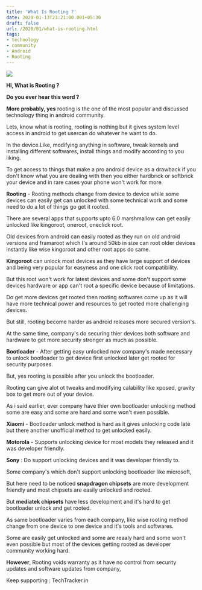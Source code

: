 ```yaml
---
title: 'What Is Rooting ?'
date: 2020-01-13T23:21:00.001+05:30
draft: false
url: /2020/01/what-is-rooting.html
tags: 
- technology
- community
- Android
- Rooting
---
```


 **[![](https://lh3.googleusercontent.com/-ZgdvFsAfsB0/Xh367vVxG1I/AAAAAAAAAyU/j7TW1gE7Vx4bOHnzr0jYZFmnCKajksx7ACLcBGAsYHQ/s1600/1579023076867607-0.png)](https://lh3.googleusercontent.com/-ZgdvFsAfsB0/Xh367vVxG1I/AAAAAAAAAyU/j7TW1gE7Vx4bOHnzr0jYZFmnCKajksx7ACLcBGAsYHQ/s1600/1579023076867607-0.png)** 

**Hi, What is Rooting ?**  

**Do you ever hear this word ?**  

**More probably, yes** rooting is the one of the most popular and discussed technology thing in android community.  

Lets, know what is rooting, rooting is nothing but it gives system level access in android to get usercan do whatever he want to do.

In the device.Like, modifying anything in software, tweak kernels and installing different softwares, install things and modify according to you liking.

To get access to things that make a pro android device as a drawback if you don't know what you are dealing with then you either hardbrick or softbrick your device and in rare cases your phone won't work for more.

**Rooting** - Rooting methods change from device to device while some devices can easily get can unlocked with some technical work and some need to do a lot of things go get it rooted.

There are several apps that supports upto 6.0 marshmallow can get easily unlocked like kingoroot, oneroot, oneclick root.  

Old devices from android can easily rooted as they run on old android versions and framaroot which I's around 50kb in size can root older devices instantly like wise kingoroot and other root apps do same.  

**Kingoroot** can unlock most devices as they have large support of devices and being very popular for easyness and one click root compatibility.  

But this root won't work for latest devices and some don't support some devices hardware or app can't root a specific device because of limitations.

Do get more devices get rooted then rooting softwares come up as it will have more technical power and resources to get rooted more challenging devices.  

But still, rooting become harder as android releases more secured version's.  

At the same time, company's do securing thier devices both software and hardware to get more security stronger as much as possible.  

**Bootloader** - After getting easy unlocked now company's made necessary to unlock bootloader to get device first unlocked later get rooted for security purposes.  

But, yes rooting is possible after you unlock the bootloader.  

Rooting can give alot ot tweaks and modifying calability like xposed, gravity box to get more out of your device.  

As i said earlier, ever company have thier own bootloader unlocking method some are easy and some are hard and some won't even possible.  

**Xiaomi** - Bootloader unlock method is hard as it gives unlocking code late but there another unofficial method to get unlocked easily.  

**Motorola** - Supports unlocking device for most models they released and it was developer friendly.  

**Sony** : Do support unlocking devices and it was developer friendly to.  

Some company's which don't support unlocking bootloader like microsoft,   

But here need to be noticed **snapdragon chipsets** are more development friendly and most chipsets are easily unlocked and rooted.  

But **mediatek chipsets** have less development and it's hard to get bootloader unlock and get rooted.  

As same bootloader varies from each company, like wise rooting method change from one device to one device and it's tools and softwares.  

Some are easily get unlocked and some are reaaly hard and some won't even possible but most of the devices getting rooted as developer community working hard.  

**However**, Rooting voids warranty as it have no control from security updates and software updates from company,  

Keep supporting : TechTracker.in